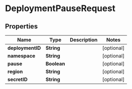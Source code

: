 

# DeploymentPauseRequest


## Properties

| Name | Type | Description | Notes |
|------------ | ------------- | ------------- | -------------|
|**deploymentID** | **String** |  |  [optional] |
|**namespace** | **String** |  |  [optional] |
|**pause** | **Boolean** |  |  [optional] |
|**region** | **String** |  |  [optional] |
|**secretID** | **String** |  |  [optional] |



